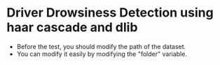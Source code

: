 # Driver Drowsiness Detection using haar cascade and dlib
- Before the test, you should modify the path of the dataset.
- You can modify it easily by modifying the "folder" variable.
